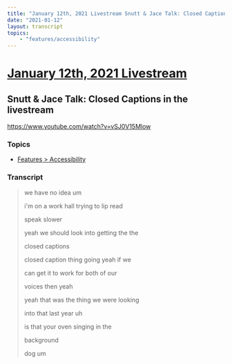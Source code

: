 ```yaml
---
title: "January 12th, 2021 Livestream Snutt & Jace Talk: Closed Captions in the livestream"
date: "2021-01-12"
layout: transcript
topics:
    - "features/accessibility"
---
```

# [January 12th, 2021 Livestream](../2021-01-12.md)
## Snutt & Jace Talk: Closed Captions in the livestream
https://www.youtube.com/watch?v=vSJ0V15Mlow

### Topics
* [Features > Accessibility](../topics/features/accessibility.md)

### Transcript

> we have no idea um
>
> i'm on a work hall trying to lip read
>
> speak slower
>
> yeah we should look into getting the the
>
> closed captions
>
> closed caption thing going yeah if we
>
> can get it to work for both of our
>
> voices then yeah
>
> yeah that was the thing we were looking
>
> into that last year uh
>
> is that your oven singing in the
>
> background
>
>  dog um
